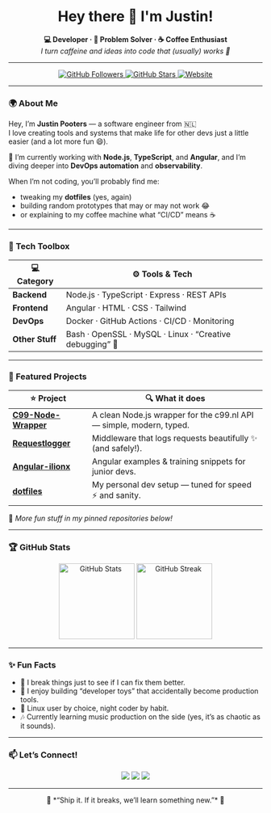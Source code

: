 <!-- Profile README for github.com/justinpooters -->
<h1 align="center">Hey there 👋 I'm Justin!</h1>

<p align="center">
  <b>💻 Developer · 🧠 Problem Solver · ☕ Coffee Enthusiast</b><br>
  <em>I turn caffeine and ideas into code that (usually) works 🎯</em>
</p>

---

<p align="center">
  <a href="https://github.com/justinpooters">
    <img src="https://img.shields.io/github/followers/justinpooters?label=Followers&style=social" alt="GitHub Followers" />
  </a>
  <a href="https://github.com/justinpooters?tab=repositories">
    <img src="https://img.shields.io/github/stars/justinpooters?label=Stars&style=social" alt="GitHub Stars" />
  </a>
  <a href="https://justinp.dev">
    <img src="https://img.shields.io/badge/Website-justinp.dev-blue?logo=google-chrome&logoColor=white" alt="Website" />
  </a>
</p>

---

### 🌍 About Me

Hey, I’m **Justin Pooters** — a software engineer from 🇳🇱  
I love creating tools and systems that make life for other devs just a little easier (and a lot more fun 😄).  

💬 I’m currently working with **Node.js**, **TypeScript**, and **Angular**, and I’m diving deeper into **DevOps automation** and **observability**.

When I’m not coding, you’ll probably find me:
- tweaking my **dotfiles** (yes, again)
- building random prototypes that may or may not work 😂
- or explaining to my coffee machine what “CI/CD” means ☕

---

### 🧰 Tech Toolbox

| 💻 Category | ⚙️ Tools & Tech |
|-------------|----------------|
| **Backend** | Node.js · TypeScript · Express · REST APIs |
| **Frontend** | Angular · HTML · CSS · Tailwind |
| **DevOps** | Docker · GitHub Actions · CI/CD · Monitoring |
| **Other Stuff** | Bash · OpenSSL · MySQL · Linux · “Creative debugging” 🧠 |

---

### 🚀 Featured Projects

| ⭐ Project | 🔍 What it does |
|------------|----------------|
| [**C99-Node-Wrapper**](https://github.com/justinpooters/C99-Node-Wrapper) | A clean Node.js wrapper for the c99.nl API — simple, modern, typed. |
| [**Requestlogger**](https://github.com/justinpooters/Requestlogger) | Middleware that logs requests beautifully ✨ (and safely!). |
| [**Angular-ilionx**](https://github.com/justinpooters/angular-ilionx) | Angular examples & training snippets for junior devs. |
| [**dotfiles**](https://github.com/justinpooters/dotfiles) | My personal dev setup — tuned for speed ⚡ and sanity. |

🧪 *More fun stuff in my pinned repositories below!*

---

### 🏆 GitHub Stats

<p align="center">
  <img height="150" src="https://github-readme-stats.vercel.app/api?username=justinpooters&show_icons=true&theme=tokyonight&hide_border=true&bg_color=0D1117" alt="GitHub Stats" />
  <img height="150" src="https://github-readme-streak-stats.herokuapp.com/?user=justinpooters&theme=tokyonight&hide_border=true&background=0D1117" alt="GitHub Streak" />
</p>

---

### ✨ Fun Facts

- 🔧 I break things just to see if I can fix them better.  
- 🧩 I enjoy building “developer toys” that accidentally become production tools.  
- 🐧 Linux user by choice, night coder by habit.  
- 🎶 Currently learning music production on the side (yes, it’s as chaotic as it sounds).  

---

### 📫 Let’s Connect!

<p align="center">
  <a href="https://justinp.dev"><img src="https://img.shields.io/badge/🌐%20Website-justinp.dev-blue?style=for-the-badge" /></a>
  <a href="https://x.com/justinpooters"><img src="https://img.shields.io/badge/Twitter-@justinpooters-1DA1F2?style=for-the-badge&logo=twitter&logoColor=white" /></a>
  <a href="https://www.linkedin.com/in/justinpooters/"><img src="https://img.shields.io/badge/LinkedIn-Justin%20Pooters-blue?style=for-the-badge&logo=linkedin" /></a>
</p>

---

<p align="center">
  💬 *“Ship it. If it breaks, we’ll learn something new.”* 🚀
</p>
